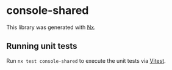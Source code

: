 # console-shared

This library was generated with [Nx](https://nx.dev).

## Running unit tests

Run `nx test console-shared` to execute the unit tests via [Vitest](https://vitest.dev/).
